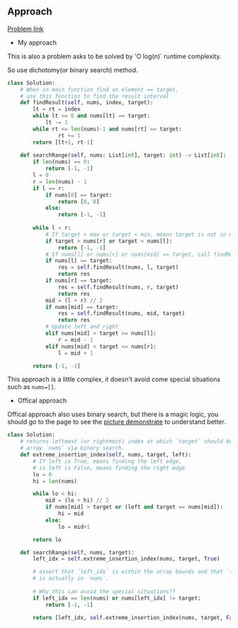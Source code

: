 ## Approach

[Problem link](https://leetcode.com/problems/find-first-and-last-position-of-element-in-sorted-array/)

- My approach

This is also a problem asks to be solved by 'O log(n)` runtime complexity.

So use dichotomy(or binary search) method.
```python
class Solution:
    # When in main function find an element == target, 
    # use this function to find the result interval
    def findResult(self, nums, index, target):
        lt = rt = index
        while lt >= 0 and nums[lt] == target:
            lt -= 1
        while rt <= len(nums)-1 and nums[rt] == target:
                rt += 1
        return [lt+1, rt-1]
    
    def searchRange(self, nums: List[int], target: int) -> List[int]:
        if len(nums) == 0:
            return [-1, -1]
        l = 0
        r = len(nums) - 1
        if l == r:
            if nums[0] == target:
                return [0, 0]
            else:
                return [-1, -1]
        
        while l < r:
            # If target > max or target < min, means target is not in nums
            if target > nums[r] or target < nums[l]:
                return [-1, -1]
            # If nums[l] or nums[r] or nums[mid] == target, call findResult() to get the answer
            if nums[l] == target:
                res = self.findResult(nums, l, target)
                return res
            if nums[r] == target:
                res = self.findResult(nums, r, target)
                return res
            mid = (l + r) // 2
            if nums[mid] == target:
                res = self.findResult(nums, mid, target)
                return res
            # Update left and right
            elif nums[mid] > target >= nums[l]:
                r = mid - 1
            elif nums[mid] < target <= nums[r]:
                l = mid + 1

        return [-1, -1]   
```

This approach is a little complex, it doesn't avoid come special situations such as `nums=[]`.

- Offical approach

Offical approach also uses binary search, but there is a magic logic, you should go to the page to see 
the [picture demonstrate](https://leetcode.com/problems/find-first-and-last-position-of-element-in-sorted-array/solution/) to understand better.

```python
class Solution:
    # returns leftmost (or rightmost) index at which `target` should be inserted in sorted
    # array `nums` via binary search.
    def extreme_insertion_index(self, nums, target, left):
        # If left is True, means finding the left edge,
        # is left is False, means finding the right edge
        lo = 0
        hi = len(nums)

        while lo < hi:
            mid = (lo + hi) // 2
            if nums[mid] > target or (left and target == nums[mid]):
                hi = mid
            else:
                lo = mid+1

        return lo

    def searchRange(self, nums, target):
        left_idx = self.extreme_insertion_index(nums, target, True)

        # assert that `left_idx` is within the array bounds and that `target`
        # is actually in `nums`.
        
        # Why this can avoid the special situations??
        if left_idx == len(nums) or nums[left_idx] != target:
            return [-1, -1]

        return [left_idx, self.extreme_insertion_index(nums, target, False)-1]
```
